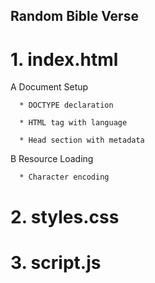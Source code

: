 ## Random Bible Verse

# 1.  index.html

  A Document Setup

      * DOCTYPE declaration

      * HTML tag with language

      * Head section with metadata

  B Resource Loading

      * Character encoding

# 2.  styles.css

# 3.  script.js